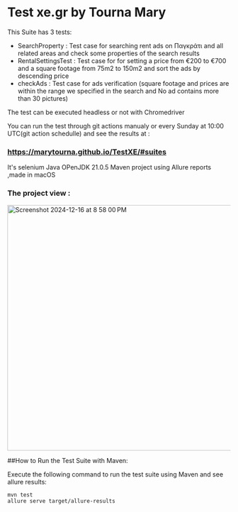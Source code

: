 # Test xe.gr by Tourna Mary

This Suite has 3 tests:
 - SearchProperty       : Test case for searching rent ads on Παγκράτι and all related areas and check some properties of the search results
 - RentalSettingsTest   : Test case for for setting a price from €200 to €700 and a square footage from 75m2 to 150m2 and sort the ads by descending price
 - checkAds             : Test case for ads verification (square footage and prices are within the range we specified in the search and No ad contains more than 30 pictures)





The test can be executed headless or not with Chromedriver 

You can run the test through git actions manualy or  every Sunday at 10:00 UTC(git action schedulle) and see the results at :

### https://marytourna.github.io/TestXE/#suites

It's selenium Java OPenJDK 21.0.5  Maven project  using Allure reports ,made in macOS 

### The project view :

<img width="554" alt="Screenshot 2024-12-16 at 8 58 00 PM" src="https://github.com/user-attachments/assets/6f6717a8-8d6e-4190-b2e4-fb833b2ddab5" />


##How to Run the Test Suite with Maven:

Execute the following command to run the test suite using Maven and see allure results:

```bash
mvn test 
allure serve target/allure-results










